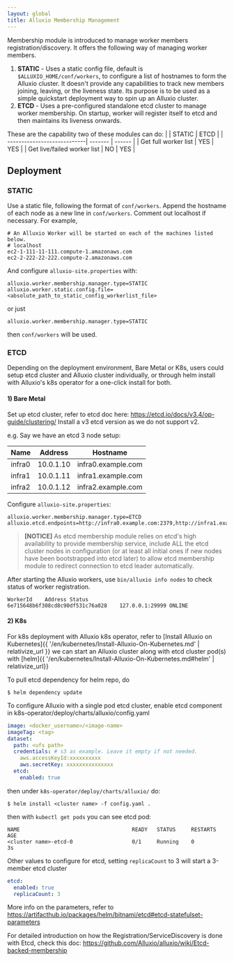 ```yaml
---
layout: global
title: Alluxio Membership Management
---
```


Membership module is introduced to manage worker members registration/discovery. It offers the following way of managing worker members. 

1) **STATIC** - Uses a static config file, default is `$ALLUXIO_HOME/conf/workers`, to configure a list of  hostnames to form the Alluxio cluster. It doesn't provide any capabilities to track new members joining, leaving, or the liveness state. Its purpose is to be used as a simple quickstart deployment way to spin up an Alluxio cluster.
2) **ETCD** - Uses a pre-configured standalone etcd cluster to manage worker membership. On startup, worker will register itself to etcd and then maintains its liveness onwards.

These are the capability two of these modules can do:
|                             | STATIC  |  ETCD  |
| ----------------------------| ------- | ------ |
| Get full worker list        |  YES    |  YES   |
| Get live/failed worker list |  NO     |  YES   |


## Deployment

### STATIC
Use a static file, following the format of `conf/workers`.
Append the hostname of each node as a new line in `conf/workers`. Comment out localhost if necessary. For example,
```
# An Alluxio Worker will be started on each of the machines listed below. 
# localhost
ec2-1-111-11-111.compute-1.amazonaws.com
ec2-2-222-22-222.compute-2.amazonaws.com
```
And configure `alluxio-site.properties` with:
```properties
alluxio.worker.membership.manager.type=STATIC
alluxio.worker.static.config.file=<absolute_path_to_static_config_workerlist_file>
```
or just 
```properties
alluxio.worker.membership.manager.type=STATIC
```
then `conf/workers` will be used.        


### ETCD
Depending on the deployment environment, Bare Metal or K8s, users could setup etcd cluster and Alluxio cluster individually, or through helm install with Alluxio's k8s operator for a one-click install for both.

#### 1) Bare Metal
Set up etcd cluster, refer to etcd doc here: https://etcd.io/docs/v3.4/op-guide/clustering/
Install a v3 etcd version as we do not support v2.

e.g. Say we have an etcd 3 node setup:

| Name  |  Address  |      Hostname      |
|------ | --------- | ------------------ |
|infra0 | 10.0.1.10 | infra0.example.com |
|infra1 | 10.0.1.11 | infra1.example.com |
|infra2 | 10.0.1.12 | infra2.example.com |

Configure `alluxio-site.properties`:
```properties
alluxio.worker.membership.manager.type=ETCD
alluxio.etcd.endpoints=http://infra0.example.com:2379,http://infra1.example.com:2379,http://infra2.example.com:2379
```
> **[NOTICE]** As etcd membership module relies on etcd's high availability to provide membership service, include ALL the etcd cluster nodes in configuration (or at least all initial ones if new nodes have been bootstrapped into etcd later) to allow etcd membership module to redirect connection to etcd leader automatically.

After starting the Alluxio workers, use `bin/alluxio info nodes` to check status of worker registration.
```
WorkerId	Address	Status
6e715648b6f308cd8c90df531c76a028	127.0.0.1:29999	ONLINE
```

#### 2) K8s
For k8s deployment with Alluxio k8s operator, refer to [Install Alluxio on Kubernetes]{{ '/en/kubernetes/Install-Alluxio-On-Kubernetes.md' | relativize_url }}
we can start an Alluxio cluster along with etcd cluster pod(s) with [helm]{{ '/en/kubernetes/Install-Alluxio-On-Kubernetes.md#helm' | relativize_url}}

To pull etcd dependency for helm repo, do
```shell
$ helm dependency update 
```

To configure Alluxio with a single pod etcd cluster, enable etcd component in k8s-operator/deploy/charts/alluxio/config.yaml
```yaml
image: <docker_username>/<image-name>
imageTag: <tag>
dataset:
  path: <ufs path>
  credentials: # s3 as example. Leave it empty if not needed. 
    aws.accessKeyId:xxxxxxxxxx
    aws.secretKey: xxxxxxxxxxxxxxx
  etcd:
    enabled: true
```
then under `k8s-operator/deploy/charts/alluxio/` do:
```shell
$ helm install <cluster name> -f config.yaml .
```
then with `kubectl get pods` you can see etcd pod:
```                                       
NAME                                    READY   STATUS     RESTARTS   AGE
<cluster name>-etcd-0                   0/1     Running    0          3s
```
Other values to configure for etcd, setting `replicaCount` to 3 will start a 3-member etcd cluster
```yaml
etcd:
  enabled: true
  replicaCount: 3
```
More info on the parameters, refer to https://artifacthub.io/packages/helm/bitnami/etcd#etcd-statefulset-parameters

For detailed introduction on how the Registration/ServiceDiscovery is done with Etcd, check this doc: https://github.com/Alluxio/alluxio/wiki/Etcd-backed-membership





